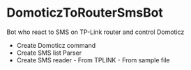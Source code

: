 # DomoticzToRouterSmsBot
Bot who react to SMS on TP-Link router and control Domoticz

- Create Domoticz command
- Create SMS list Parser
- Create SMS reader - From TPLINK
                    - From sample file
